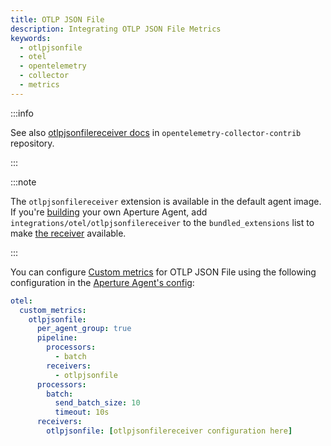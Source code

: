 ```yaml
---
title: OTLP JSON File
description: Integrating OTLP JSON File Metrics
keywords:
  - otlpjsonfile
  - otel
  - opentelemetry
  - collector
  - metrics
---
```


:::info

See also [otlpjsonfilereceiver docs][receiver] in
`opentelemetry-collector-contrib` repository.

:::

:::note

The `otlpjsonfilereceiver` extension is available in the default agent image. If
you're [building][build] your own Aperture Agent, add
`integrations/otel/otlpjsonfilereceiver` to the `bundled_extensions` list to
make [the receiver][receiver] available.

:::

You can configure [Custom metrics][custom-metrics] for OTLP JSON File using the
following configuration in the [Aperture Agent's config][agent-config]:

```yaml
otel:
  custom_metrics:
    otlpjsonfile:
      per_agent_group: true
      pipeline:
        processors:
          - batch
        receivers:
          - otlpjsonfile
      processors:
        batch:
          send_batch_size: 10
          timeout: 10s
      receivers:
        otlpjsonfile: [otlpjsonfilereceiver configuration here]
```

[build]: /reference/aperturectl/build/agent/agent.md
[receiver]:
  https://github.com/open-telemetry/opentelemetry-collector-contrib/tree/main/receiver/otlpjsonfilereceiver
[custom-metrics]: /reference/configuration/agent.md#custom-metrics-config
[agent-config]: /reference/configuration/agent.md#agent-o-t-e-l-config
